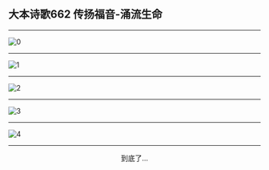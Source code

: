 
## 大本诗歌662 传扬福音-涌流生命
        
<div id="aplayer0"></div>

---

<img alt="0" data-original="/data/d0660/0">

---

<img alt="1" data-original="/data/d0660/1">

---

<img alt="2" data-original="/data/d0660/2">

---

<img alt="3" data-original="/data/d0660/3">

---

<img alt="4" data-original="/data/d0660/4">

---

<p style="text-align: center">到底了...</p>

<script src="/js/dist-view.js"></script>

<script>
MAIN.id = 'd0660';
        
const ap0 = new APlayer({
    container: document.getElementById('aplayer0'),
    volume: 1,
    loop: 'none',
    preload: 'none',
    audio: [{
        name: '大本诗歌662.mp3',
        artist: '大本诗歌',
        url: 'https://res.wx.qq.com/voice/getvoice?mediaid=MzI0NTk3MDM5M18yMjQ3NDk2MDc5',
        cover: '/favicon'
    }]
});
</script>
